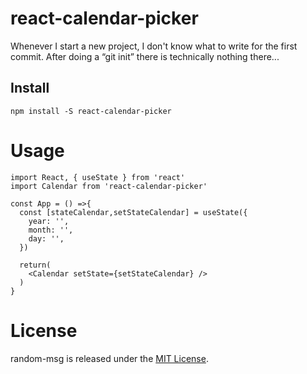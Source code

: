 # react-calendar-picker

Whenever I start a new project, I don't know what to write for the first commit. After doing a “git init” there is technically nothing there...

## Install

```
npm install -S react-calendar-picker
```

# Usage

```
import React, { useState } from 'react'
import Calendar from 'react-calendar-picker'

const App = () =>{
  const [stateCalendar,setStateCalendar] = useState({
    year: '',
    month: '',
    day: '',
  })

  return(
    <Calendar setState={setStateCalendar} />
  )
}
```

# License

random-msg is released under the [MIT License](https://opensource.org/licenses/MIT).
